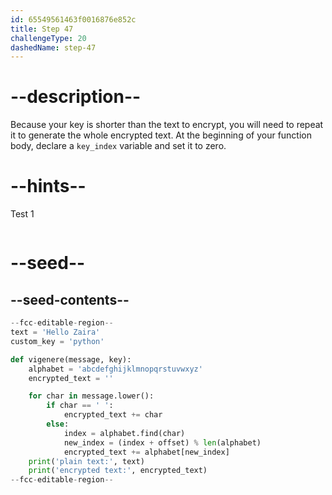```yaml
---
id: 65549561463f0016876e852c
title: Step 47
challengeType: 20
dashedName: step-47
---
```


# --description--

Because your key is shorter than the text to encrypt, you will need to repeat it to generate the whole encrypted text.
At the beginning of your function body, declare a `key_index` variable and set it to zero.

# --hints--

Test 1

```js

```

# --seed--

## --seed-contents--

```py
--fcc-editable-region--
text = 'Hello Zaira'
custom_key = 'python'

def vigenere(message, key):
    alphabet = 'abcdefghijklmnopqrstuvwxyz'
    encrypted_text = ''

    for char in message.lower():
        if char == ' ':
            encrypted_text += char
        else:
            index = alphabet.find(char)    
            new_index = (index + offset) % len(alphabet)
            encrypted_text += alphabet[new_index]
    print('plain text:', text)
    print('encrypted text:', encrypted_text)
--fcc-editable-region--
```
